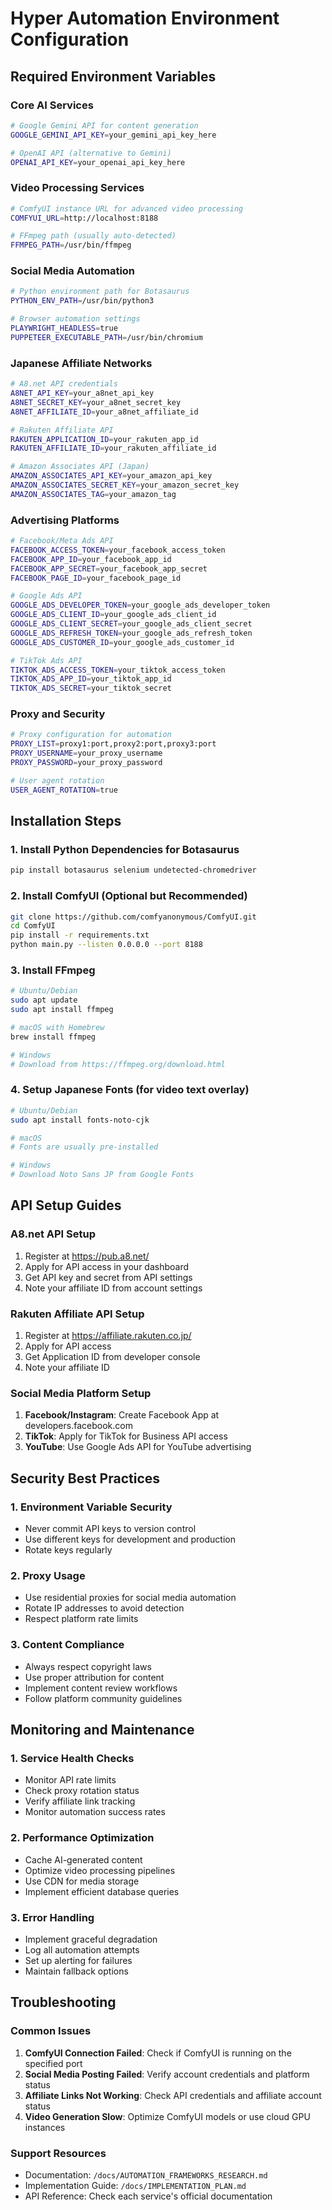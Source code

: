 # Hyper Automation Environment Configuration

## Required Environment Variables

### Core AI Services
```bash
# Google Gemini API for content generation
GOOGLE_GEMINI_API_KEY=your_gemini_api_key_here

# OpenAI API (alternative to Gemini)
OPENAI_API_KEY=your_openai_api_key_here
```

### Video Processing Services
```bash
# ComfyUI instance URL for advanced video processing
COMFYUI_URL=http://localhost:8188

# FFmpeg path (usually auto-detected)
FFMPEG_PATH=/usr/bin/ffmpeg
```

### Social Media Automation
```bash
# Python environment path for Botasaurus
PYTHON_ENV_PATH=/usr/bin/python3

# Browser automation settings
PLAYWRIGHT_HEADLESS=true
PUPPETEER_EXECUTABLE_PATH=/usr/bin/chromium
```

### Japanese Affiliate Networks
```bash
# A8.net API credentials
A8NET_API_KEY=your_a8net_api_key
A8NET_SECRET_KEY=your_a8net_secret_key
A8NET_AFFILIATE_ID=your_a8net_affiliate_id

# Rakuten Affiliate API
RAKUTEN_APPLICATION_ID=your_rakuten_app_id
RAKUTEN_AFFILIATE_ID=your_rakuten_affiliate_id

# Amazon Associates API (Japan)
AMAZON_ASSOCIATES_API_KEY=your_amazon_api_key
AMAZON_ASSOCIATES_SECRET_KEY=your_amazon_secret_key
AMAZON_ASSOCIATES_TAG=your_amazon_tag
```

### Advertising Platforms
```bash
# Facebook/Meta Ads API
FACEBOOK_ACCESS_TOKEN=your_facebook_access_token
FACEBOOK_APP_ID=your_facebook_app_id
FACEBOOK_APP_SECRET=your_facebook_app_secret
FACEBOOK_PAGE_ID=your_facebook_page_id

# Google Ads API
GOOGLE_ADS_DEVELOPER_TOKEN=your_google_ads_developer_token
GOOGLE_ADS_CLIENT_ID=your_google_ads_client_id
GOOGLE_ADS_CLIENT_SECRET=your_google_ads_client_secret
GOOGLE_ADS_REFRESH_TOKEN=your_google_ads_refresh_token
GOOGLE_ADS_CUSTOMER_ID=your_google_ads_customer_id

# TikTok Ads API
TIKTOK_ADS_ACCESS_TOKEN=your_tiktok_access_token
TIKTOK_ADS_APP_ID=your_tiktok_app_id
TIKTOK_ADS_SECRET=your_tiktok_secret
```

### Proxy and Security
```bash
# Proxy configuration for automation
PROXY_LIST=proxy1:port,proxy2:port,proxy3:port
PROXY_USERNAME=your_proxy_username
PROXY_PASSWORD=your_proxy_password

# User agent rotation
USER_AGENT_ROTATION=true
```

## Installation Steps

### 1. Install Python Dependencies for Botasaurus
```bash
pip install botasaurus selenium undetected-chromedriver
```

### 2. Install ComfyUI (Optional but Recommended)
```bash
git clone https://github.com/comfyanonymous/ComfyUI.git
cd ComfyUI
pip install -r requirements.txt
python main.py --listen 0.0.0.0 --port 8188
```

### 3. Install FFmpeg
```bash
# Ubuntu/Debian
sudo apt update
sudo apt install ffmpeg

# macOS with Homebrew
brew install ffmpeg

# Windows
# Download from https://ffmpeg.org/download.html
```

### 4. Setup Japanese Fonts (for video text overlay)
```bash
# Ubuntu/Debian
sudo apt install fonts-noto-cjk

# macOS
# Fonts are usually pre-installed

# Windows
# Download Noto Sans JP from Google Fonts
```

## API Setup Guides

### A8.net API Setup
1. Register at https://pub.a8.net/
2. Apply for API access in your dashboard
3. Get API key and secret from API settings
4. Note your affiliate ID from account settings

### Rakuten Affiliate API Setup
1. Register at https://affiliate.rakuten.co.jp/
2. Apply for API access
3. Get Application ID from developer console
4. Note your affiliate ID

### Social Media Platform Setup
1. **Facebook/Instagram**: Create Facebook App at developers.facebook.com
2. **TikTok**: Apply for TikTok for Business API access
3. **YouTube**: Use Google Ads API for YouTube advertising

## Security Best Practices

### 1. Environment Variable Security
- Never commit API keys to version control
- Use different keys for development and production
- Rotate keys regularly

### 2. Proxy Usage
- Use residential proxies for social media automation
- Rotate IP addresses to avoid detection
- Respect platform rate limits

### 3. Content Compliance
- Always respect copyright laws
- Use proper attribution for content
- Implement content review workflows
- Follow platform community guidelines

## Monitoring and Maintenance

### 1. Service Health Checks
- Monitor API rate limits
- Check proxy rotation status
- Verify affiliate link tracking
- Monitor automation success rates

### 2. Performance Optimization
- Cache AI-generated content
- Optimize video processing pipelines
- Use CDN for media storage
- Implement efficient database queries

### 3. Error Handling
- Implement graceful degradation
- Log all automation attempts
- Set up alerting for failures
- Maintain fallback options

## Troubleshooting

### Common Issues
1. **ComfyUI Connection Failed**: Check if ComfyUI is running on the specified port
2. **Social Media Posting Failed**: Verify account credentials and platform status
3. **Affiliate Links Not Working**: Check API credentials and affiliate account status
4. **Video Generation Slow**: Optimize ComfyUI models or use cloud GPU instances

### Support Resources
- Documentation: `/docs/AUTOMATION_FRAMEWORKS_RESEARCH.md`
- Implementation Guide: `/docs/IMPLEMENTATION_PLAN.md`
- API Reference: Check each service's official documentation